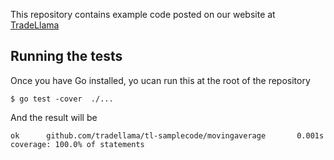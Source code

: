 This repository contains example code posted on our website at [TradeLlama](https://www.tradellama.com/blog/)

## Running the tests

Once you have Go installed, yo ucan run this at the root of the repository

```
$ go test -cover  ./...
```

And the result will be

```
ok      github.com/tradellama/tl-samplecode/movingaverage       0.001s  coverage: 100.0% of statements
```
